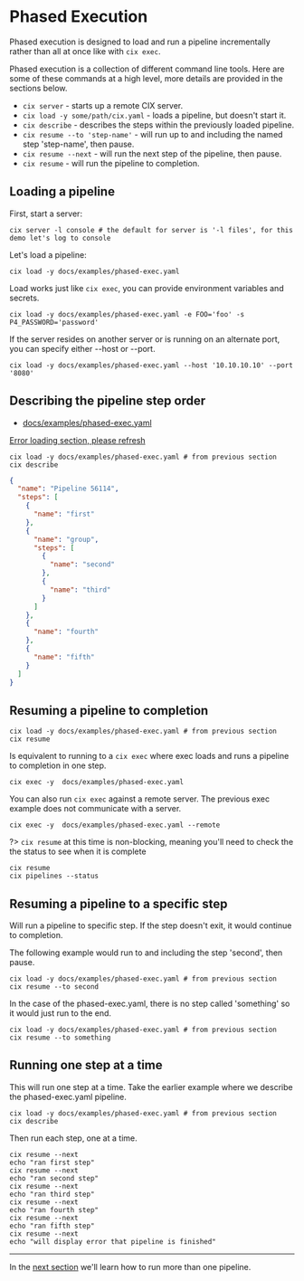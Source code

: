 # Phased Execution

Phased execution is designed to load and run a pipeline incrementally rather than all at once like with `cix exec`.

Phased execution is a collection of different command line tools. Here are some of these commands at a high level, more details are provided in the sections below.
* `cix server` - starts up a remote CIX server.
* `cix load -y some/path/cix.yaml` - loads a pipeline, but doesn't start it.
* `cix describe` - describes the steps within the previously loaded pipeline.
* `cix resume --to 'step-name'` - will run up to and including the named step 'step-name', then pause.
* `cix resume --next` - will run the next step of the pipeline, then pause.
* `cix resume` - will run the pipeline to completion.


## Loading a pipeline

First, start a server:
```shell
cix server -l console # the default for server is '-l files', for this demo let's log to console
```

Let's load a pipeline:

```shell
cix load -y docs/examples/phased-exec.yaml
```

Load works just like `cix exec`, you can provide environment variables and secrets.

```shell
cix load -y docs/examples/phased-exec.yaml -e FOO='foo' -s P4_PASSWORD='password'
```

If the server resides on another server or is running on an alternate port, you can specify either --host or --port.

```shell
cix load -y docs/examples/phased-exec.yaml --host '10.10.10.10' --port '8080'
```


## Describing the pipeline step order

* [docs/examples/phased-exec.yaml](https://github.com/salesforce/cix/blob/master/docs/examples/phased-exec.yaml) 

[Error loading section, please refresh](../examples/phased-exec.yaml ':include :type=code')

```shell
cix load -y docs/examples/phased-exec.yaml # from previous section
cix describe
```

```json
{
  "name": "Pipeline 56114",
  "steps": [
    {
      "name": "first"
    },
    {
      "name": "group",
      "steps": [
        {
          "name": "second"
        },
        {
          "name": "third"
        }
      ]
    },
    {
      "name": "fourth"
    },
    {
      "name": "fifth"
    }
  ]
}
```

## Resuming a pipeline to completion

```shell
cix load -y docs/examples/phased-exec.yaml # from previous section
cix resume
```

Is equivalent to running to a `cix exec` where exec loads and runs a pipeline to completion in one step.

```shell
cix exec -y  docs/examples/phased-exec.yaml
```

You can also run `cix exec` against a remote server. The previous exec example does not communicate with a server.
```shell
cix exec -y  docs/examples/phased-exec.yaml --remote
```

?> `cix resume` at this time is non-blocking, meaning you'll need to check the the status to see when it is complete
```shell
cix resume
cix pipelines --status
```

## Resuming a pipeline to a specific step

Will run a pipeline to specific step. If the step doesn't exit, it would continue to completion.

The following example would run to and including the step 'second', then pause.
```shell
cix load -y docs/examples/phased-exec.yaml # from previous section
cix resume --to second
```

In the case of the phased-exec.yaml, there is no step called 'something' so it would just run to the end.
```shell
cix load -y docs/examples/phased-exec.yaml # from previous section
cix resume --to something
```

## Running one step at a time

This will run one step at a time. Take the earlier example where we describe the phased-exec.yaml pipeline.
```shell
cix load -y docs/examples/phased-exec.yaml # from previous section
cix describe
```

Then run each step, one at a time.
```shell
cix resume --next
echo "ran first step"
cix resume --next
echo "ran second step"
cix resume --next
echo "ran third step"
cix resume --next
echo "ran fourth step"
cix resume --next
echo "ran fifth step"
cix resume --next
echo "will display error that pipeline is finished"
```

---

In the [next section](tutorials/multiple-pipelines.md) we'll learn how to run more than one pipeline.
